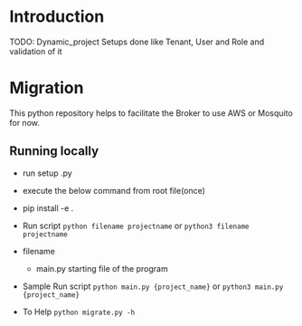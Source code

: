 # Introduction

TODO: Dynamic_project Setups done like Tenant, User and Role and validation of it

# Migration

This python repository helps to facilitate the Broker to use AWS or Mosquito for now.

## Running locally

- run setup .py
- execute the below command from root file(once)
- pip install -e . 
- Run script `python filename projectname` or `python3 filename projectname `
- filename
    - main.py starting file of the program

- Sample Run script `python main.py {project_name}` or `python3 main.py {project_name}`
- To Help `python migrate.py -h`